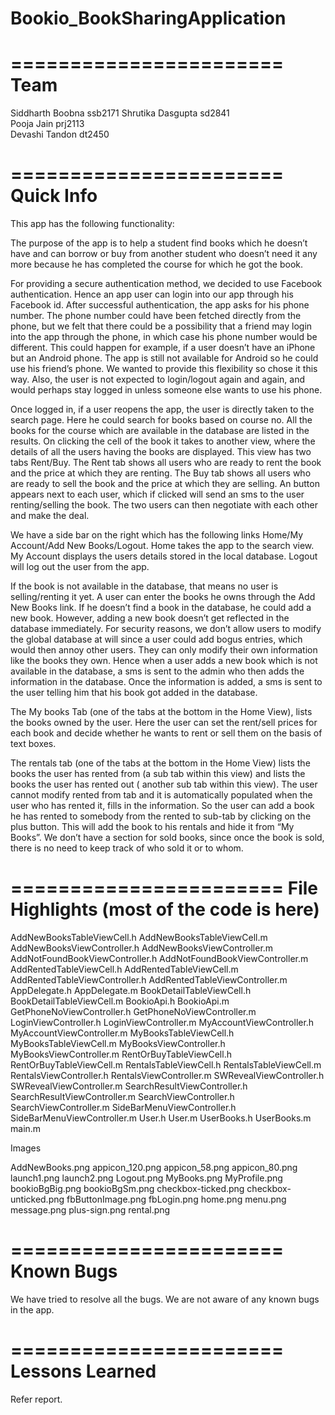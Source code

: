 Bookio_BookSharingApplication
=============================
=======================
Team
=======================
Siddharth Boobna	ssb2171
Shrutika Dasgupta	sd2841	
Pooja Jain		prj2113		
Devashi Tandon		dt2450

=======================
Quick Info
=======================

This app has the following functionality:

The purpose of the app is to help a student find books which he doesn’t have and can borrow or buy from another student who doesn’t need it any more because he has completed the course for which he got the book.

For providing a secure authentication method, we decided to use Facebook authentication. Hence an app user can login into our app through his Facebook id. After successful authentication, the app asks for his phone number. The phone number could have been fetched directly from the phone, but we felt that there could be a possibility that a friend may login into the app through the phone, in which case his phone number would be different. This could happen for example, if a user doesn’t have an iPhone but an Android phone. The app is still not available for Android so he could use his friend’s phone. We wanted to provide this flexibility so chose it this way. Also, the user is not expected to login/logout again and again, and would perhaps stay logged in unless someone else wants to use his phone.

Once logged in, if a user reopens the app, the user is directly taken to the search page. Here he could search for books based on course no. All the books for the course which are available in the database are listed in the results. On clicking the cell of the book it takes to another view, where the details of all the users having the books are displayed. This view has two tabs Rent/Buy. The Rent tab shows all users who are ready to rent the book and the price at which they are renting. The Buy tab shows all users who are ready to sell the book and the price at which they are selling. An button appears next to each user, which if clicked will send an sms to the user renting/selling the book. The two users can then negotiate with each other and make the deal.

We have a side bar on the right which has the following links Home/My Account/Add New Books/Logout. Home takes the app to the search view. My Account displays the users details stored in the local database. Logout will log out the user from the app.

If the book is not available in the database, that means no user is selling/renting it yet. A user can enter the books he owns through the Add New Books link. If he doesn’t find a book in the database, he could add a new book. However, adding a new book doesn’t get reflected in the database immediately. For security reasons, we don’t allow users to modify the global database at will since a user could add bogus entries, which would then annoy other users. They can only modify their own information like the books they own. Hence when a user adds a new book which is not available in the database, a sms is sent to the admin who then adds the information in the database. Once the information is added, a sms is sent to the user telling him that his book got added in the database.

The My books Tab (one of the tabs at the bottom in the Home View), lists the books owned by the user. Here the user can set the rent/sell prices for each book and decide whether he wants to rent or sell them on the basis of text boxes.

The rentals tab (one of the tabs at the bottom in the Home View) lists the books the user has rented from (a sub tab within this view) and lists the books the user has rented out ( another sub tab within this view). The user cannot modify rented from tab and it is automatically populated when the user who has rented it, fills in the information. So the user can add a book he has rented to somebody from the rented to sub-tab by clicking on the plus button. This will add the book to his rentals and hide it from “My Books”. We don’t have a section for sold books, since once the book is sold, there is no need to keep track of who sold it or to whom.

=======================
File Highlights (most of the code is here)
=======================

AddNewBooksTableViewCell.h
AddNewBooksTableViewCell.m
AddNewBooksViewController.h
AddNewBooksViewController.m
AddNotFoundBookViewController.h
AddNotFoundBookViewController.m
AddRentedTableViewCell.h
AddRentedTableViewCell.m
AddRentedTableViewController.h
AddRentedTableViewController.m
AppDelegate.h
AppDelegate.m
BookDetailTableViewCell.h
BookDetailTableViewCell.m
BookioApi.h
BookioApi.m
GetPhoneNoViewController.h
GetPhoneNoViewController.m
LoginViewController.h
LoginViewController.m
MyAccountViewController.h
MyAccountViewController.m
MyBooksTableViewCell.h
MyBooksTableViewCell.m
MyBooksViewController.h
MyBooksViewController.m
RentOrBuyTableViewCell.h
RentOrBuyTableViewCell.m
RentalsTableViewCell.h
RentalsTableViewCell.m
RentalsViewController.h
RentalsViewController.m
SWRevealViewController.h
SWRevealViewController.m
SearchResultViewController.h
SearchResultViewController.m
SearchViewController.h
SearchViewController.m
SideBarMenuViewController.h
SideBarMenuViewController.m
User.h
User.m
UserBooks.h
UserBooks.m
main.m

Images

AddNewBooks.png
appicon_120.png
appicon_58.png 
appicon_80.png
launch1.png
launch2.png
Logout.png
MyBooks.png
MyProfile.png
bookioBgBig.png
bookioBgSm.png
checkbox-ticked.png
checkbox-unticked.png
fbButtonImage.png
fbLogin.png
home.png
menu.png
message.png
plus-sign.png
rental.png

=======================
Known Bugs
=======================

We have tried to resolve all the bugs. We are not aware of any known bugs in the app.

=======================
Lessons Learned
=======================

Refer report.
